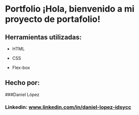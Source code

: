 # Portfolio ¡Hola, bienvenido a mi proyecto de portafolio!

## Herramientas utilizadas:

* HTML

* CSS

* Flex-box

## Hecho por:

###Daniel López

### Linkedin: www.linkedin.com/in/daniel-lopez-idsycc
